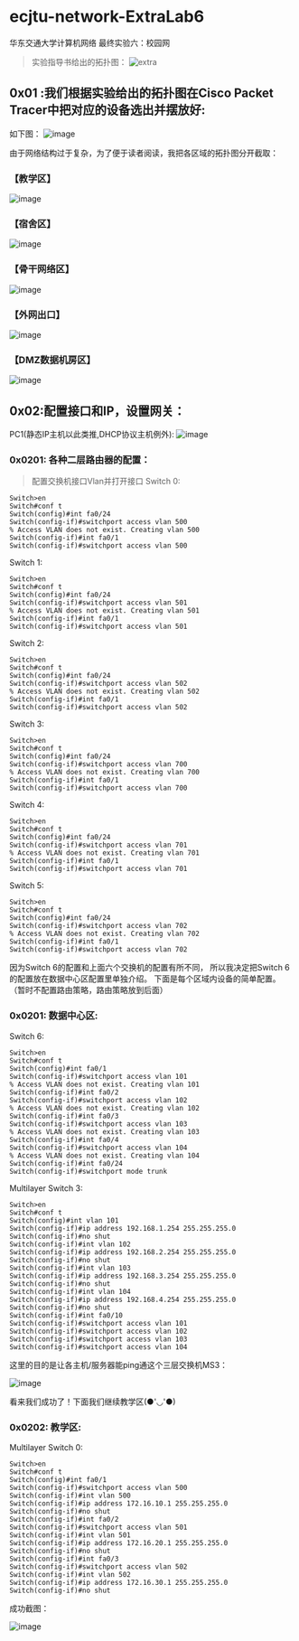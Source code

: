 # ecjtu-network-ExtraLab6
华东交通大学计算机网络 最终实验六：校园网

>实验指导书给出的拓扑图：
>  ![extra](https://user-images.githubusercontent.com/57565901/121632559-c5b71980-cab3-11eb-9dab-2f494ca044cb.jpg)

## 0x01 :我们根据实验给出的拓扑图在Cisco Packet Tracer中把对应的设备选出并摆放好:
如下图：
![image](https://user-images.githubusercontent.com/57565901/121632932-78877780-cab4-11eb-8bc5-0fc253210e30.png)

由于网络结构过于复杂，为了便于读者阅读，我把各区域的拓扑图分开截取：

### 【教学区】
![image](https://user-images.githubusercontent.com/57565901/121634080-905ffb00-cab6-11eb-8b33-f7909d019262.png)
### 【宿舍区】
![image](https://user-images.githubusercontent.com/57565901/121633088-c308f400-cab4-11eb-9582-209eacca2813.png)
### 【骨干网络区】
![image](https://user-images.githubusercontent.com/57565901/121633148-dae07800-cab4-11eb-88d1-66ff2049f87e.png)
### 【外网出口】
![image](https://user-images.githubusercontent.com/57565901/121633187-e9c72a80-cab4-11eb-86b1-d1f63a0c551b.png)
### 【DMZ数据机房区】
![image](https://user-images.githubusercontent.com/57565901/121634113-9ce45380-cab6-11eb-9091-8babf45ce929.png)

## 0x02:配置接口和IP，设置网关：
PC1(静态IP主机以此类推,DHCP协议主机例外):
![image](https://user-images.githubusercontent.com/57565901/121633542-90133000-cab5-11eb-8d52-1065bc87f32a.png)
### 0x0201: 各种二层路由器的配置：
>配置交换机接口Vlan并打开接口
Switch 0:
```shell
Switch>en
Switch#conf t
Switch(config)#int fa0/24
Switch(config-if)#switchport access vlan 500
% Access VLAN does not exist. Creating vlan 500
Switch(config-if)#int fa0/1 
Switch(config-if)#switchport access vlan 500
```
Switch 1:
```shell
Switch>en
Switch#conf t
Switch(config)#int fa0/24
Switch(config-if)#switchport access vlan 501
% Access VLAN does not exist. Creating vlan 501
Switch(config-if)#int fa0/1 
Switch(config-if)#switchport access vlan 501
```
Switch 2:
```shell
Switch>en
Switch#conf t
Switch(config)#int fa0/24
Switch(config-if)#switchport access vlan 502
% Access VLAN does not exist. Creating vlan 502
Switch(config-if)#int fa0/1 
Switch(config-if)#switchport access vlan 502
```
Switch 3:
```shell
Switch>en
Switch#conf t
Switch(config)#int fa0/24
Switch(config-if)#switchport access vlan 700
% Access VLAN does not exist. Creating vlan 700
Switch(config-if)#int fa0/1 
Switch(config-if)#switchport access vlan 700
```
Switch 4:
```shell
Switch>en
Switch#conf t
Switch(config)#int fa0/24
Switch(config-if)#switchport access vlan 701
% Access VLAN does not exist. Creating vlan 701
Switch(config-if)#int fa0/1 
Switch(config-if)#switchport access vlan 701
```
Switch 5:
```shell
Switch>en
Switch#conf t
Switch(config)#int fa0/24
Switch(config-if)#switchport access vlan 702
% Access VLAN does not exist. Creating vlan 702
Switch(config-if)#int fa0/1 
Switch(config-if)#switchport access vlan 702
```

因为Switch 6的配置和上面六个交换机的配置有所不同，
所以我决定把Switch 6的配置放在数据中心区配置里单独介绍。
下面是每个区域内设备的简单配置。
（暂时不配置路由策略，路由策略放到后面）
### 0x0201: 数据中心区:
Switch 6:
```shell
Switch>en
Switch#conf t
Switch(config)#int fa0/1
Switch(config-if)#switchport access vlan 101
% Access VLAN does not exist. Creating vlan 101
Switch(config-if)#int fa0/2
Switch(config-if)#switchport access vlan 102
% Access VLAN does not exist. Creating vlan 102
Switch(config-if)#int fa0/3
Switch(config-if)#switchport access vlan 103
% Access VLAN does not exist. Creating vlan 103
Switch(config-if)#int fa0/4
Switch(config-if)#switchport access vlan 104
% Access VLAN does not exist. Creating vlan 104
Switch(config-if)#int fa0/24
Switch(config-if)#switchport mode trunk 
```
Multilayer Switch 3:
```shell
Switch>en
Switch#conf t
Switch(config)#int vlan 101
Switch(config-if)#ip address 192.168.1.254 255.255.255.0
Switch(config-if)#no shut
Switch(config-if)#int vlan 102
Switch(config-if)#ip address 192.168.2.254 255.255.255.0
Switch(config-if)#no shut
Switch(config-if)#int vlan 103
Switch(config-if)#ip address 192.168.3.254 255.255.255.0
Switch(config-if)#no shut
Switch(config-if)#int vlan 104
Switch(config-if)#ip address 192.168.4.254 255.255.255.0
Switch(config-if)#no shut
Switch(config-if)#int fa0/10
Switch(config-if)#switchport access vlan 101
Switch(config-if)#switchport access vlan 102
Switch(config-if)#switchport access vlan 103
Switch(config-if)#switchport access vlan 104
```
这里的目的是让各主机/服务器能ping通这个三层交换机MS3：

![image](https://user-images.githubusercontent.com/57565901/121637122-842a6c80-cabb-11eb-96c1-5d18dbb5b79a.png)

看来我们成功了！下面我们继续教学区(●'◡'●)
### 0x0202: 教学区:
Multilayer Switch 0:
```shell
Switch>en
Switch#conf t
Switch(config)#int fa0/1
Switch(config-if)#switchport access vlan 500
Switch(config-if)#int vlan 500
Switch(config-if)#ip address 172.16.10.1 255.255.255.0
Switch(config-if)#no shut
Switch(config-if)#int fa0/2
Switch(config-if)#switchport access vlan 501
Switch(config-if)#int vlan 501
Switch(config-if)#ip address 172.16.20.1 255.255.255.0
Switch(config-if)#no shut
Switch(config-if)#int fa0/3
Switch(config-if)#switchport access vlan 502
Switch(config-if)#int vlan 502
Switch(config-if)#ip address 172.16.30.1 255.255.255.0
Switch(config-if)#no shut
```
成功截图：

![image](https://user-images.githubusercontent.com/57565901/121637797-8b9e4580-cabc-11eb-9363-2b6b1945f9bb.png)
